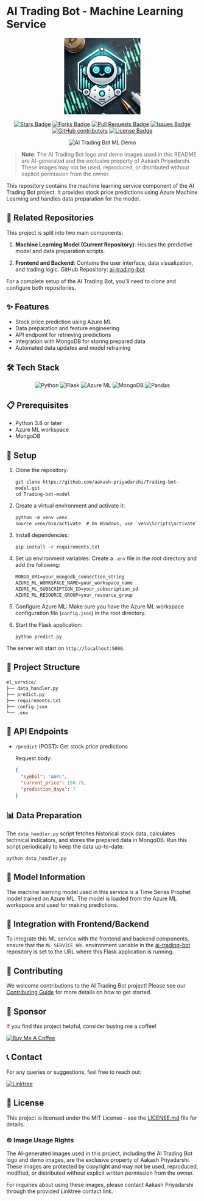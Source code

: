 # AI Trading Bot - Machine Learning Service

<p align="center">
  <img src="trading-bot.webp" alt="AI Trading Bot ML Logo" width="200"/>
</p>

<p align="center">
  <a href="https://github.com/aakash-priyadarshi/Trading-bot-model/stargazers"><img src="https://img.shields.io/github/stars/aakash-priyadarshi/Trading-bot-model" alt="Stars Badge"/></a>
  <a href="https://github.com/aakash-priyadarshi/Trading-bot-model/network/members"><img src="https://img.shields.io/github/forks/aakash-priyadarshi/Trading-bot-model" alt="Forks Badge"/></a>
  <a href="https://github.com/aakash-priyadarshi/Trading-bot-model/pulls"><img src="https://img.shields.io/github/issues-pr/aakash-priyadarshi/Trading-bot-model" alt="Pull Requests Badge"/></a>
  <a href="https://github.com/aakash-priyadarshi/Trading-bot-model/issues"><img src="https://img.shields.io/github/issues/aakash-priyadarshi/Trading-bot-model" alt="Issues Badge"/></a>
  <a href="https://github.com/aakash-priyadarshi/Trading-bot-model/graphs/contributors"><img alt="GitHub contributors" src="https://img.shields.io/github/contributors/aakash-priyadarshi/Trading-bot-model?color=2b9348"></a>
  <a href="https://github.com/aakash-priyadarshi/Trading-bot-model/blob/master/LICENSE"><img src="https://img.shields.io/github/license/aakash-priyadarshi/Trading-bot-model?color=2b9348" alt="License Badge"/></a>
</p>

<p align="center">
  <img src="https://your-image-hosting-service.com/ai-trading-bot-ml-demo.gif" alt="AI Trading Bot ML Demo" width="600"/>
</p>

> **Note**: The AI Trading Bot logo and demo images used in this README are AI-generated and the exclusive property of Aakash Priyadarshi. These images may not be used, reproduced, or distributed without explicit permission from the owner.

This repository contains the machine learning service component of the AI Trading Bot project. It provides stock price predictions using Azure Machine Learning and handles data preparation for the model.

## 🔗 Related Repositories

This project is split into two main components:

1. **Machine Learning Model (Current Repository)**: 
   Houses the predictive model and data preparation scripts.
   
2. **Frontend and Backend**: 
   Contains the user interface, data visualization, and trading logic.
   GitHub Repository: [ai-trading-bot](https://github.com/aakash-priyadarshi/ai-trading-bot)

For a complete setup of the AI Trading Bot, you'll need to clone and configure both repositories.

## ✨ Features

- Stock price prediction using Azure ML
- Data preparation and feature engineering
- API endpoint for retrieving predictions
- Integration with MongoDB for storing prepared data
- Automated data updates and model retraining

## 🛠️ Tech Stack

<p align="center">
  <img src="https://img.shields.io/badge/Python-3776AB?style=for-the-badge&logo=python&logoColor=white" alt="Python"/>
  <img src="https://img.shields.io/badge/Flask-000000?style=for-the-badge&logo=flask&logoColor=white" alt="Flask"/>
  <img src="https://img.shields.io/badge/Azure_ML-0089D6?style=for-the-badge&logo=microsoft-azure&logoColor=white" alt="Azure ML"/>
  <img src="https://img.shields.io/badge/MongoDB-4EA94B?style=for-the-badge&logo=mongodb&logoColor=white" alt="MongoDB"/>
  <img src="https://img.shields.io/badge/pandas-150458?style=for-the-badge&logo=pandas&logoColor=white" alt="Pandas"/>
</p>

## 📋 Prerequisites

- Python 3.8 or later
- Azure ML workspace
- MongoDB

## 🚀 Setup

1. Clone the repository:
   ```
   git clone https://github.com/aakash-priyadarshi/Trading-bot-model.git
   cd Trading-bot-model
   ```

2. Create a virtual environment and activate it:
   ```
   python -m venv venv
   source venv/bin/activate  # On Windows, use `venv\Scripts\activate`
   ```

3. Install dependencies:
   ```
   pip install -r requirements.txt
   ```

4. Set up environment variables:
   Create a `.env` file in the root directory and add the following:
   ```
   MONGO_URI=your_mongodb_connection_string
   AZURE_ML_WORKSPACE_NAME=your_workspace_name
   AZURE_ML_SUBSCRIPTION_ID=your_subscription_id
   AZURE_ML_RESOURCE_GROUP=your_resource_group
   ```

5. Configure Azure ML:
   Make sure you have the Azure ML workspace configuration file (`config.json`) in the root directory.

6. Start the Flask application:
   ```
   python predict.py
   ```

The server will start on `http://localhost:5000`.

## 📁 Project Structure

```
ml_service/
├── data_handler.py
├── predict.py
├── requirements.txt
├── config.json
└── .env
```

## 🔄 API Endpoints

- `/predict` (POST): Get stock price predictions

  Request body:
  ```json
  {
    "symbol": "AAPL",
    "current_price": 150.75,
    "prediction_days": 7
  }
  ```

## 📊 Data Preparation

The `data_handler.py` script fetches historical stock data, calculates technical indicators, and stores the prepared data in MongoDB. Run this script periodically to keep the data up-to-date:

```
python data_handler.py
```

## 🧠 Model Information

The machine learning model used in this service is a Time Series Prophet model trained on Azure ML. The model is loaded from the Azure ML workspace and used for making predictions.

## 🔗 Integration with Frontend/Backend

To integrate this ML service with the frontend and backend components, ensure that the `ML_SERVICE_URL` environment variable in the [ai-trading-bot](https://github.com/aakash-priyadarshi/ai-trading-bot) repository is set to the URL where this Flask application is running.

## 🤝 Contributing

We welcome contributions to the AI Trading Bot project! Please see our [Contributing Guide](CONTRIBUTING.md) for more details on how to get started.

## 💖 Sponsor

If you find this project helpful, consider buying me a coffee!

<a href="https://www.buymeacoffee.com/aakashm30" target="_blank"><img src="https://cdn.buymeacoffee.com/buttons/v2/default-yellow.png" alt="Buy Me A Coffee" style="height: 60px !important;width: 217px !important;" ></a>

## 📞 Contact

For any queries or suggestions, feel free to reach out:

<a href="https://linktr.ee/aakashPriyadarshi" target="_blank"><img src="https://img.shields.io/badge/linktree-39E09B?style=for-the-badge&logo=linktree&logoColor=white" alt="Linktree"/></a>

## 📄 License

This project is licensed under the MIT License - see the [LICENSE.md](LICENSE.md) file for details.

### © Image Usage Rights

The AI-generated images used in this project, including the AI Trading Bot logo and demo images, are the exclusive property of Aakash Priyadarshi. These images are protected by copyright and may not be used, reproduced, modified, or distributed without explicit written permission from the owner.

For inquiries about using these images, please contact Aakash Priyadarshi through the provided Linktree contact link.
